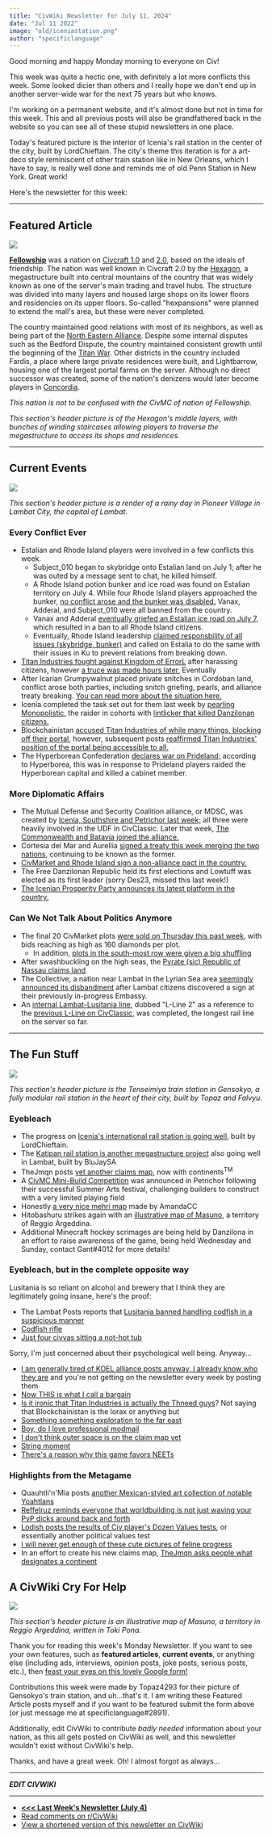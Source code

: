 ```yaml
---
title: "CivWiki Newsletter for July 11, 2024"
date: "Jul 11 2022"
image: "old/iceniastation.png"
author: "specificlanguage"
---
```


Good morning and happy Monday morning to everyone on Civ!

This week was quite a hectic one, with definitely a lot more conflicts this week. Some looked dicier than others and I really hope we don't end up in another server-wide war for the next 75 years but who knows.

I'm working on a permanent website, and it's almost done but not in time for this week. This and all previous posts will also be grandfathered back in the website so you can see all of these stupid newsletters in one place.

Today's featured picture is the interior of Icenia's rail station in the center of the city, built by LordChieftain. The city's theme this iteration is for a art-deco style reminiscent of other train station like in New Orleans, which I have to say, is really well done and reminds me of old Penn Station in New York. Great work!

Here's the newsletter for this week:

---

## Featured Article

![](https://static.miraheze.org/civwikiwiki/9/98/Hexagon-fellowship-civ2.png)

**[Fellowship](https://civwiki.org/wiki/Fellowship)** was a nation on [Civcraft 1.0](https://civwiki.org/wiki/Civcraft_1.0) and [2.0](https://civwiki.org/wiki/Civcraft_2.0), based on the ideals of friendship. The nation was well known in Civcraft 2.0 by the [Hexagon](https://civwiki.org/wiki/Hexagon), a megastructure built into central mountains of the country that was widely known as one of the server's main trading and travel hubs. The structure was divided into many layers and housed large shops on its lower floors and residencies on its upper floors. So-called "hexpansions" were planned to extend the mall's area, but these were never completed.

The country maintained good relations with most of its neighbors, as well as being part of the [North Eastern Alliance](https://civwiki.org/wiki/North_Eastern_Alliance). Despite some internal disputes such as the Bedford Dispute, the country maintained consistent growth until the beginning of the [Titan War](https://civwiki.org/wiki/Titan_War). Other districts in the country included Fardis, a place where large private residences were built, and Lightbarrow, housing one of the largest portal farms on the server. Although no direct successor was created, some of the nation's denizens would later become players in [Concordia](https://civwiki.org/wiki/Concordia).

*This nation is not to be confused with the CivMC of nation of Fellowship*.

*This section's header picture is of the Hexagon's middle layers, with bunches of winding staircases allowing players to traverse the megastructure to access its shops and residences.*

---

## Current Events

![](https://cdn.discordapp.com/attachments/812258748285845525/995362113134547025/2022-07-10_00.12.37.png)

*This section's header picture is a render of a rainy day in Pioneer Village in Lambat City, the capital of Lambat*.

### Every Conflict Ever

- Estalian and Rhode Island players were involved in a few conflicts this week.
    - Subject_010 began to skybridge onto Estalian land on July 1; after he was outed by a message sent to chat, he killed himself.
    - A Rhode Island potion bunker and ice road was found on Estalian territory on July 4. While four Rhode Island players approached the bunker, [no conflict arose and the bunker was disabled.](https://www.reddit.com/r/CivMC/comments/vsps5l/raider_bunker_in_estalian_land_disabled/) Vanax, Adderal, and Subject_010 were all banned from the country.
    - Vanax and Adderal [eventually griefed an Estalian ice road on July 7](https://www.reddit.com/r/CivMC/comments/vti67e/rhode_island_citizens_griefing_estalian/), which resulted in a ban to all Rhode Island citizens.
    - Eventually, Rhode Island leadership [claimed responsbility of all issues (skybridge, bunker)](https://www.reddit.com/r/CivMC/comments/vvgs63/a_plan_for_peace_defusing_tension_between_ri_and/) and called on Estalia to do the same with their issues in Ku to prevent relations from breaking down.
- [Titan Industries fought against Kingdom of ErrorL](https://www.reddit.com/r/CivMC/comments/vuug63/titan_industries_raid_on_the_koel/) after harassing citizens, however [a truce was made hours later.](https://www.reddit.com/r/CivMC/comments/vuuwdu/titan_koel_civ_christmas_truce_circa_1914_donate/) Eventually
- After Icarian Grumpywalnut placed private snitches in Cordoban land, conflict arose both parties, including snitch griefing, pearls, and alliance treaty breaking. [You can read more about the situation here.](https://www.reddit.com/r/CivMC/comments/vtlibe/the_crisis_in_cordoba/)
- Icenia completed the task set out for them last week by [pearling Monopolistic,](https://www.reddit.com/r/CivMC/comments/vt535x/icenia_has_completed_its_latest_military/) the raider in cohorts with [lintlicker that killed Danzilonan citizens.]((https://www.reddit.com/r/CivMC/comments/vnmrnk/wanted_lintlicker578_for_the_murder_of_several/))
- Blockchainistan [accused Titan Industries of while many things, blocking off their portal](https://www.reddit.com/r/CivMC/comments/vu4ukb/drama_titan_statists_grief_public_nether_portal/), however, subsequent posts [reaffirmed Titan Industries' position of the portal being accessible to all.](https://www.reddit.com/r/CivMC/comments/vu4ukb/drama_titan_statists_grief_public_nether_portal/ifcjcl8/)
- The Hyperborean Confederation [declares war on Prideland;](https://www.reddit.com/r/CivMC/comments/vs977a/hyperborea_declares_war_on_the_nation_of_the/) according to Hyperborea, this was in response to  Prideland players raided the Hyperborean capital and killed a cabinet member.

### More Diplomatic Affairs

- The Mutual Defense and Security Coalition alliance, or MDSC, was created by [Icenia, Southshire and Petrichor last week;](https://www.reddit.com/r/CivMC/comments/vsfnnl/announcing_the_mdsc_alliance/) all three were heavily involved in the UDF in CivClassic. Later that week, [The Commonwealth and Batavia joined the alliance.](https://www.reddit.com/r/CivMC/comments/vv87bg/mdsc_announcement/)
- Cortesia del Mar and Aurellia [signed a treaty this week merging the two nations](https://www.reddit.com/r/CivMC/comments/vttx06/the_treaty_of_santiago_cortesia_del_mar_and/), continuing to be known as the former.
- [CivMarket and Rhode Island sign a non-alliance pact in the country.](https://www.reddit.com/r/CivMC/comments/vrej6z/i_am_happy_to_announce_that_civ_market_and_rhode/)
- The Free Danzilonan Republic held its first elections and Lowtuff was elected as its first leader (sorry Des23, missed this last week!)
- [The Icenian Prosperity Party announces its latest platform in the country.](https://www.reddit.com/r/CivMC/comments/vvsphd/the_official_platform_of_the_icenian_prosperity/)


### Can We Not Talk About Politics Anymore

- The final 20 CivMarket plots [were sold on Thursday this past week](https://www.reddit.com/r/CivMC/comments/vtntqr/civmarket_red_plots_auctions_ending_soon/), with bids reaching as high as 160 diamonds per plot.
    - In addition, [plots in the south-most row were given a big shuffling](https://www.reddit.com/r/CivMC/comments/vuljd6/civmarket_h1h8_plot_shuffle_contract_monopoly/)
- After swashbuckling on the high seas, the [Pyrate (sic) Republic of Nassau claims land](https://www.reddit.com/r/CivMC/comments/vu3tub/the_pyrate_republic_of_nassau_has_opened_its/)
- The Collective, a nation near Lambat in the Lyrian Sea area [seemingly announced its disbandment](https://www.reddit.com/r/CivMC/comments/vvij08/the_lambat_post_back_on_schedule_nation_marches/) after Lambat citizens discovered a sign at their previously in-progress Embassy.
- An [internal Lambat-Lusitania line](https://discord.com/channels/422250595911729153/452975786727702538/994694207170150470), dubbed "L-Line 2" as a reference to the [previous L-Line on CivClassic,](https://civwiki.org/wiki/L_Line) was completed, the longest rail line on the server so far.

---

## The Fun Stuff

![](https://cdn.discordapp.com/attachments/610271385075449866/995750250847412334/unknown.png)

*This section's header picture is the Tenseimiya train station in Gensokyo, a fully modular rail station in the heart of their city, built by Topaz and Falvyu.*

### Eyebleach

- The progress on [Icenia's international rail station is going well](https://www.reddit.com/r/CivMC/comments/vshpru/some_progress_on_icenias_international_train/), built by LordChieftain.
- The [Katipan rail station is another megastructure project](https://www.reddit.com/r/CivMC/comments/vunqzu/katipan_station_katipan_lcity_lambat/) also going well in Lambat, built by BluJaySA
- TheJmqn posts [yet another claims map,](https://www.reddit.com/r/CivMC/comments/vupeny/civmc_unofficial_claims_map_5_geopolitical/) now with continents<sup>TM</sup>
- A [CivMC Mini-Build Competition](https://www.reddit.com/r/CivMC/comments/vtzlzc/the_civmc_minibuild_competition/) was announced in Petrichor following their successful Summer Arts festival, challenging builders to construct with a very limited playing field
- Honestly [a very nice mehri map](https://www.reddit.com/r/CivMC/comments/vrf59c/handmade_map_of_djanihweh_made_by_yours_truly/) made by AmandaCC
- Hitobashuru strikes again with an [illustrative map of Masuno](https://www.reddit.com/r/CivMC/comments/vuos0n/illustrative_map_of_masuno/), a territory of Reggio Argeddina.
- Additional Minecraft hockey scrimages are being held by Danzilona in an effort to raise awareness of the game, being held Wednesday and Sunday, contact Gant#4012 for more details!


### Eyebleach, but in the complete opposite way

Lusitania is so reliant on alcohol and brewery that I think they are legitimately going insane, here's the proof:
- The Lambat Posts reports that [Lusitania banned handling codfish in a suspicious manner](https://www.reddit.com/r/CivMC/comments/vvij08/the_lambat_post_back_on_schedule_nation_marches/)
- [Codfish rifle](https://www.reddit.com/r/CivMC/comments/vtnpoa/meanwhile_in_lusitania/)
- [Just four civvas sitting a not-hot tub](https://www.reddit.com/r/CivMC/comments/vufb6x/just_another_day_with_lusitania/)

Sorry, I'm just concerned about their psychological well being. Anyway...
- [I am generally tired of KOEL alliance posts anyway, I already know who they are](https://www.reddit.com/r/CivMC/comments/vurnnx/koeljpg/) and you're not getting on the newsletter every week by posting them
- [Now THIS is what I call a bargain](https://www.reddit.com/r/CivMC/comments/vu0l8v/what_a_steal/)
- [Is it ironic that Titan Industries is actually the Thneed guys](https://www.reddit.com/r/CivMC/comments/vu57c5/how_bad_can_we_possibly_be/)? Not saying that Blockchainistan is the lorax or anything but
- [Something something exploration to the far east](https://www.reddit.com/r/CivMC/comments/vumye6/where_have_i_been/)
- [Boy, do I love professional modmail](https://www.reddit.com/r/CivMC/comments/vtphqo/very_professional/)
- [I don't think outer space is on the claim map yet](https://www.reddit.com/r/CivMC/comments/vvclxu/utopia_claims_the_stars_civmc_super_event/)
- [String moment](https://www.reddit.com/r/CivMC/comments/vvw2m8/the_ethical_dilemma_be_a_poor_spider_farmer_or/)
- [There's a reason why this game favors NEETs](https://www.reddit.com/r/CivMC/comments/vw27ag/the_grind/)

### Highlights from the Metagame
- Quauhtli'n'Mia posts [another Mexican-styled art collection of notable Yoahtlans](https://www.reddit.com/r/CivMC/comments/vthit8/art_people_of_yoahtl_1/)
- [Reffelruz reminds everyone that worldbuilding is not just waving your PvP dicks around back and forth](https://www.reddit.com/r/CivMC/comments/vuytbl/a_useful_rworldbuilding_post_for_my_buildfriends/)
- [Lodish posts the results of Civ player's Dozen Values tests](https://www.reddit.com/r/CivMC/comments/vsyev8/dozenvalues_test_results_2022_nation_results/), or essentially another political values test
- [I will never get enough of these cute pictures of feline progress](https://www.reddit.com/r/CivMC/comments/vro54a/meowseum_construction_progress_art_turns_out/)
- In an effort to create his new claims map, [TheJmqn asks people what designates a continent](https://www.reddit.com/r/CivMC/comments/vtpg19/how_many_continents_are_on_civmc_look_at_the/)

## A CivWiki Cry For Help
![](https://i.redd.it/bbmio6kvpfa91.png)

*This section's header picture is an illustrative map of Masuno, a territory in Reggio Argeddina, written in Toki Pona.*

Thank you for reading this week's Monday Newsletter. If you want to see your own features, such as **featured articles**, **current events**, or anything else (including ads, interviews, opinion posts, joke posts, serious posts, etc.), then [feast your eyes on this lovely Google form!](https://forms.gle/SZbWZQRDBxhPUNQF9)

Contributions this week were made by Topaz4293 for their picture of Gensokyo's train station, and uh...that's it. I am writing these Featured Article posts myself and if you want to be featured submit the form above (or just message me at specificlanguage#2891).

Additionally, edit CivWiki to contribute *badly needed* information about your nation, as this all gets posted on CivWiki as well, and this newsletter wouldn't exist without CivWiki's help.

Thanks, and have a great week. Oh! I almost forgot as always...

---

***EDIT CIVWIKI***

---

- [**<<< Last Week's Newsletter (July 4)**](/newsletter/newsletter-07-04)
- [Read comments on r/CivWiki](https://reddit.com/r/civwiki)
- [View a shortened version of this newsletter on CivWiki](https://civwiki.org/)